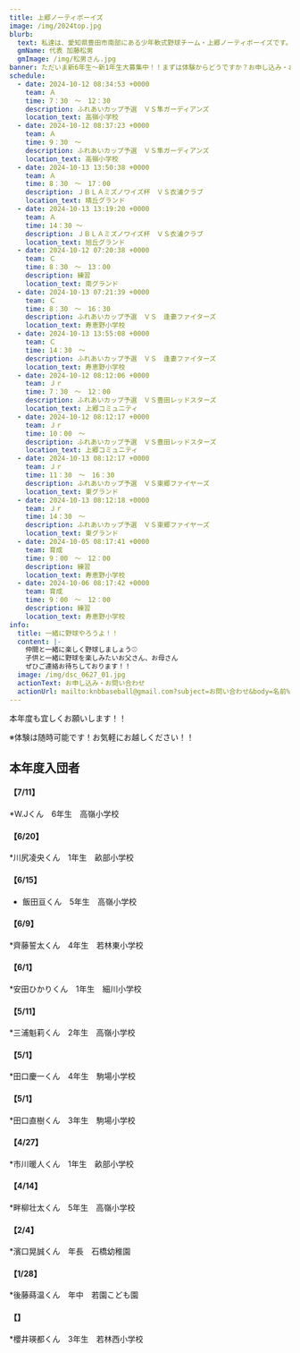 ```yaml
---
title: 上郷ノーティボーイズ
image: /img/2024top.jpg
blurb:
  text: 私達は、愛知県豊田市南部にある少年軟式野球チーム・上郷ノーティボーイズです。野球を愛する少年・少女達の夢を育み、軟式野球を正しく指導し、体力向上と礼儀を養成します。また、親友同士の友情と交歓の場を与え、規則正しい明朗な少年・少女を育成することを目的としています。
  gmName: 代表 加藤松男
  gmImage: /img/松男さん.jpg
banner: ただいま新6年生～新1年生大募集中！！まずは体験からどうですか？お申し込み・お問い合わせはお気軽にどうぞ！！
schedule:
  - date: 2024-10-12 08:34:53 +0000
    team: Ａ
    time: 7：30　～　12：30
    description: ふれあいカップ予選　ＶＳ隼ガーディアンズ
    location_text: 高嶺小学校
  - date: 2024-10-12 08:37:23 +0000
    team: Ａ
    time: 9：30　～　
    description: ふれあいカップ予選　ＶＳ隼ガーディアンズ
    location_text: 高嶺小学校
  - date: 2024-10-13 13:50:38 +0000
    team: Ａ
    time: 8：30　～　17：00
    description: ＪＢＬＡミズノワイズ杯　ＶＳ衣浦クラブ
    location_text: 晴丘グランド
  - date: 2024-10-13 13:19:20 +0000
    team: Ａ
    time: 14：30 ～　
    description: ＪＢＬＡミズノワイズ杯　ＶＳ衣浦クラブ
    location_text: 旭丘グランド
  - date: 2024-10-12 07:20:38 +0000
    team: Ｃ
    time: 8：30　～　13：00
    description: 練習
    location_text: 南グランド
  - date: 2024-10-13 07:21:39 +0000
    team: Ｃ
    time: 8：30　～　16：30　
    description: ふれあいカップ予選　ＶＳ　逢妻ファイターズ
    location_text: 寿恵野小学校
  - date: 2024-10-13 13:55:08 +0000
    team: Ｃ
    time: 14：30　～　
    description: ふれあいカップ予選　ＶＳ　逢妻ファイターズ
    location_text: 寿恵野小学校
  - date: 2024-10-12 08:12:06 +0000
    team: Ｊｒ
    time: 7：30　～　12：00
    description: ふれあいカップ予選　ＶＳ豊田レッドスターズ
    location_text: 上郷コミュニティ
  - date: 2024-10-12 08:12:17 +0000
    team: Ｊｒ
    time: 10：00　～
    description: ふれあいカップ予選　ＶＳ豊田レッドスターズ
    location_text: 上郷コミュニティ
  - date: 2024-10-13 08:12:17 +0000
    team: Ｊｒ
    time: 11：30　～　16：30
    description: ふれあいカップ予選　ＶＳ東郷ファイヤーズ
    location_text: 東グランド
  - date: 2024-10-13 08:12:18 +0000
    team: Ｊｒ
    time: 14：30　～
    description: ふれあいカップ予選　ＶＳ東郷ファイヤーズ
    location_text: 東グランド
  - date: 2024-10-05 08:17:41 +0000
    team: 育成
    time: 9：00　～　12：00
    description: 練習
    location_text: 寿恵野小学校
  - date: 2024-10-06 08:17:42 +0000
    team: 育成
    time: 9：00　～　12：00
    description: 練習
    location_text: 寿恵野小学校
info:
  title: 一緒に野球やろうよ！！
  content: |-
    仲間と一緒に楽しく野球しましょう⚾
    子供と一緒に野球を楽しみたいお父さん、お母さん
    ぜひご連絡お待ちしております！！
  image: /img/dsc_0627_01.jpg
  actionText: お申し込み・お問い合わせ
  actionUrl: mailto:knbbaseball@gmail.com?subject=お問い合わせ&body=名前%20%3A%0D%0Aふりがな%20%3A%0D%0A電話%20%3A%0D%0A学校名%20%3A%0D%0A学年%20%3A%0D%0Aお問い合せ内容%20%3A（例、体験・見学・入団希望）
---
```

本年度も宜しくお願いします！！


※体験は随時可能です！お気軽にお越しください！！

## 本年度入団者

#### 【7/11】

*W.Jくん　6年生　高嶺小学校

#### 【6/20】

*川尻凌央くん　1年生　畝部小学校

#### 【6/15】

* 飯田亘くん　5年生　高嶺小学校

#### 【6/9】

*齊藤誓太くん　4年生　若林東小学校

#### 【6/1】

*安田ひかりくん　1年生　細川小学校

#### 【5/11】

*三浦魁莉くん　2年生　高嶺小学校

#### 【5/1】

*田口慶一くん　4年生　駒場小学校

#### 【5/1】

*田口直樹くん　3年生　駒場小学校

#### 【4/27】

*市川暖人くん　1年生　畝部小学校

#### 【4/14】

*畔柳壮太くん　5年生　高嶺小学校

#### 【2/4】

*濱口晃誠くん　年長　石橋幼稚園

#### 【1/28】

*後藤蒔温くん　年中　若園こども園

#### 【】

*櫻井瑛都くん　3年生　若林西小学校



